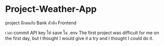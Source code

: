 # Project-Weather-App
project ฝึกตนกับ Bank ตัวตึง Frontend 

เวลา commit API key ให้ save ใน .env
The first project was difficult for me on the first day, but I thought I would give it a try and I thought I could do it.
